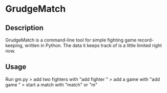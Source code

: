 # GrudgeMatch

## Description
GrudgeMatch is a command-line tool for simple fighting game record-keeping, written in Python. The data it keeps track of is a little limited right now.

## Usage
Run gm.py > add two fighters with "add fighter <name>" > add a game with "add game <name>" > start a match with "match" or "m"
